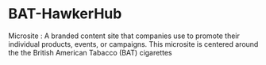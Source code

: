 # BAT-HawkerHub
Microsite :  A branded content site that companies use to promote their individual products, events, or campaigns.
This microsite is centered around the the British American Tabacco (BAT) cigarettes
